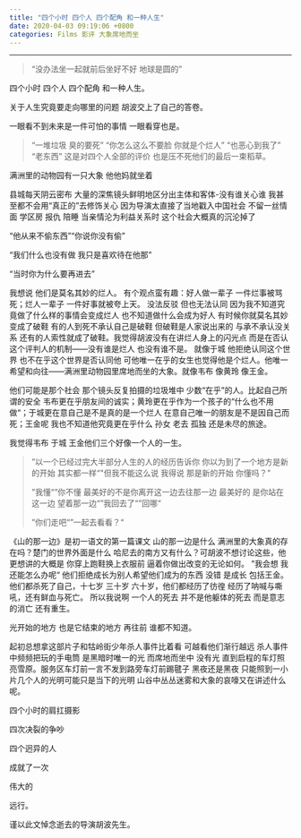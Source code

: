 ```yaml
---
title: "四个小时 四个人 四个配角 和一种人生"
date: 2020-04-03 09:19:06 +0800
categories: Films 影评 大象席地而坐
---
```


---

> “没办法坐一起就前后坐好不好
> 地球是圆的”

四个小时 四个人 四个配角 和一种人生。

关于人生究竟要走向哪里的问题 胡波交上了自己的答卷。

一眼看不到未来是一件可怕的事情 一眼看穿也是。
> “一堆垃圾 臭的要死”
> “你怎么这么不要脸 你就是个烂人”
> “也恶心到我了”
> “老东西”
> 这是对四个人全部的评价 也是压不死他们的最后一束稻草。

满洲里的动物园有一只大象 他他妈就坐着

县城每天阴云密布 大量的深焦镜头鲜明地区分出主体和客体-没有谁关心谁 我甚至都不会用“真正的”去修饰关心 因为导演太直接了当地戳入中国社会 不留一丝情面 学区房 报仇 陪睡 当亲情沦为利益关系时 这个社会大概真的沉沦掉了

“他从来不偷东西”“你说你没有偷”

“我们什么也没有做 我只是喜欢待在他那”

“当时你为什么要再进去”

我想说 他们是莫名其妙的烂人。 有个观点蛮有趣：好人做一辈子 一件烂事被骂死；烂人一辈子 一件好事就被夸上天。 没法反驳 但也无法认同 因为我不知道究竟做了什么样的事情会变成烂人 也不知道做什么会成为好人 有时候你就莫名其妙变成了破鞋 有的人到死不承认自己是破鞋 但破鞋是人家说出来的 与承不承认没关系 还有的人索性就成了破鞋。我觉得胡波没有在讲烂人身上的闪光点 而是在否认这个评判人的机制——没有谁是烂人 也没有谁不是。 就像于城 他拒绝认同这个世界 也不在乎这个世界是否认同他 可他唯一在乎的女生也觉得他是个烂人。他唯一希望和向往——满洲里动物园里席地而坐的大象。就像韦布 像黄玲 像王金。

他们可能是那个社会 那个镜头反复拍摄的垃圾堆中 少数“在乎”的人。比起自己所谓的安全  韦布更在乎朋友间的诚实；黄玲更在乎作为一个孩子的“什么也不用做“；于城更在意自己是不是真的是一个烂人 在意自己唯一的朋友是不是因自己而死；王金呢 我也不知道他究竟更在乎什么 孙女 老去 孤独 还是未尽的旅途。

我觉得韦布 于城 王金他们三个好像一个人的一生。

> ”以一个已经过完大半部分人生的人的经历告诉你 你以为到了一个地方是新的开始 其实都一样“"但我不能这么说 我得说 那是新的开始 你懂吗？"
>
> ”我懂“”你不懂 最美好的不是你离开这一边去往那一边 最美好的 是你站在这一边 望着那一边“”我回去了“”回哪“
>
> ”你们走吧“”一起去看看？“

《山的那一边》是初一语文的第一篇课文 山的那一边是什么 满洲里的大象真的存在吗？楚门的世界外面是什么 哈尼去的南方又有什么？可胡波不想讨论这些，他更想讲的大概是 你穿上跑鞋换上衣服前 逼着你做出改变的无论如何。 ”我会想 我还能怎么办呢“ 他们拒绝成长为别人希望他们成为的东西 没错 是成长 包括王金。 他们都杀死了自己，十七岁 三十岁 六十岁，他们都经历了彷徨 经历了呐喊与嘶吼，还有鲜血与死亡。 所以我说啊 一个人的死去 并不是他躯体的死去 而是意志的消亡 还有重生。

光开始的地方 也是它结束的地方 再往前 谁都不知道。

起初总想拿这部片子和牯岭街少年杀人事件比着看 可越看他们渐行越远 杀人事件中频频把玩的手电筒 是黑暗时唯一的光 而席地而坐中 没有光 直到启程的车灯照亮雪原。服务区车灯前一言不发到路旁车灯前踢毽子 黑夜还是黑夜 只能照到一小片几个人的光明可能只是当下的光明 山谷中丛丛迷雾和大象的哀嚎又在讲述什么呢。

四个小时的肩扛摄影

四次决裂的争吵

四个迥异的人

成就了一次

伟大的

远行。

谨以此文悼念逝去的导演胡波先生。

